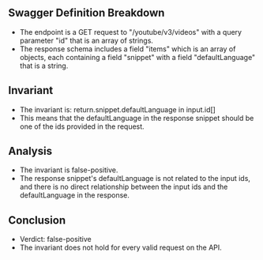 ## Swagger Definition Breakdown
- The endpoint is a GET request to "/youtube/v3/videos" with a query parameter "id" that is an array of strings.
- The response schema includes a field "items" which is an array of objects, each containing a field "snippet" with a field "defaultLanguage" that is a string.

## Invariant
- The invariant is: return.snippet.defaultLanguage in input.id[]
- This means that the defaultLanguage in the response snippet should be one of the ids provided in the request.

## Analysis
- The invariant is false-positive.
- The response snippet's defaultLanguage is not related to the input ids, and there is no direct relationship between the input ids and the defaultLanguage in the response.

## Conclusion
- Verdict: false-positive
- The invariant does not hold for every valid request on the API.
